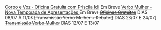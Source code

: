 [Corpo e Voz - Oficina Gratuíta com Priscila Ioli](https://www.google.com) Em Breve 
[Verbo Mulher - Nova Temporada de Apresentações ](https://www.google.com) Em Breve
~~[Oficinas Gratuítas]()~~ DIAS 08/07 À 11/08
~~[Transmissão Verbo Mulher + Debate()~~ DIAS 23/07 E 24/07]
~~[Transmissão Verbo Mulher]()~~ DIAS 12/07 E 13/07 
